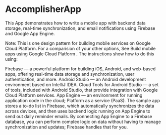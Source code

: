 # AccomplisherApp
This App demonstrates how to write a mobile app with backend data storage, real-time synchronization, and email notifications using Firebase and Google App Engine.

Note: This is one design pattern for building mobile services on Google Cloud Platform. For a comparision of your other options,
See Build mobile apps using Google Cloud Platform .
The instructions show how to do this using:

Firebase — a powerful platform for building iOS, Android, and web-based apps, offering real-time data storage and synchronization, user authentication, and more.
Android Studio — an Android development environment based on IntelliJ IDEA.
Cloud Tools for Android Studio — a set of tools, included with Android Studio, that provide integration with Google Cloud Platform services.
App Engine — an environment for running application code in the cloud; Platform as a service (PaaS).
The sample app stores a to-do list in Firebase, which automatically synchronizes the data across devices, and then uses backend logic running on App Engine to send out daily reminder emails.
By connecting App Engine to a Firebase database, you can perform complex logic on data without having to manage synchronization and updates; Firebase handles that for you.

